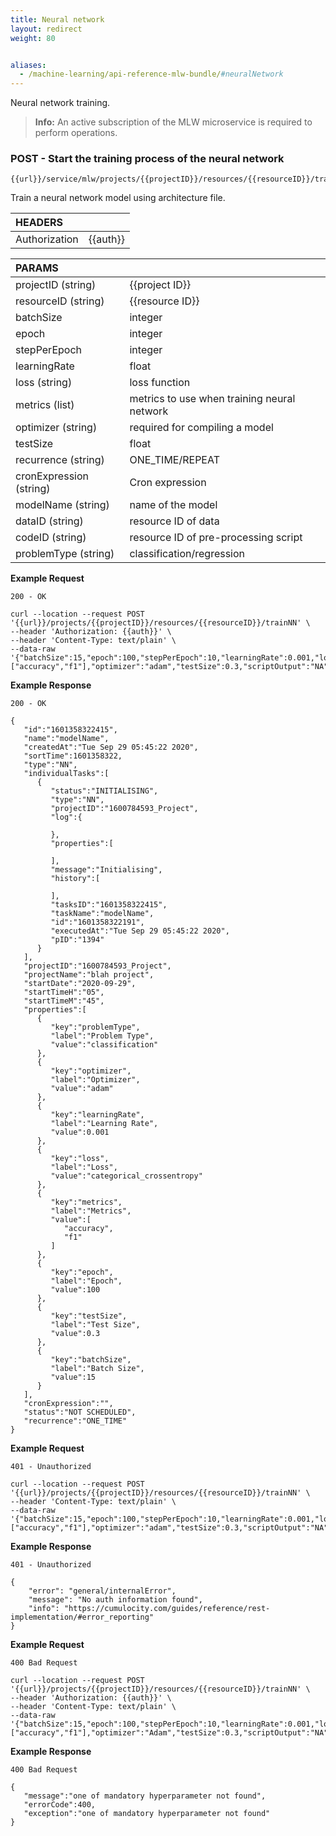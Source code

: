 ```yaml
---
title: Neural network
layout: redirect
weight: 80


aliases:
  - /machine-learning/api-reference-mlw-bundle/#neuralNetwork
---
```


Neural network training.

>**Info:** An active subscription of the MLW microservice is required to perform operations.

### POST - Start the training process of the neural network 

```
{{url}}/service/mlw/projects/{{projectID}}/resources/{{resourceID}}/trainNN
```

Train a neural network model using architecture file.

|HEADERS||
|:---|:---|
|Authorization|{{auth}}

|PARAMS||
|:---|:---|
|projectID (string)| {{project ID}}
|resourceID (string)| {{resource ID}}
|batchSize| integer
|epoch| integer
|stepPerEpoch| integer
|learningRate| float
|loss (string)| loss function
|metrics (list)| metrics to use when training neural network
|optimizer (string)| required for compiling a model
|testSize| float
|recurrence (string)| ONE_TIME/REPEAT
|cronExpression (string)| Cron expression
|modelName (string)| name of the model
|dataID (string)| resource ID of data
|codeID (string)| resource ID of pre-processing script
|problemType (string)| classification/regression

**Example Request**

```
200 - OK

curl --location --request POST '{{url}}/projects/{{projectID}}/resources/{{resourceID}}/trainNN' \
--header 'Authorization: {{auth}}' \
--header 'Content-Type: text/plain' \
--data-raw '{"batchSize":15,"epoch":100,"stepPerEpoch":10,"learningRate":0.001,"loss":"categorical_crossentropy","metrics":["accuracy","f1"],"optimizer":"adam","testSize":0.3,"scriptOutput":"NA","recurrence":"ONE_TIME","cronExpression":"","modelName":"modelName","dataID":"1601289034_0614_Resource","codeID":"1601282978_0253_Resource","problemType":"classification"}'

```

**Example Response**

```
200 - OK

{
   "id":"1601358322415",
   "name":"modelName",
   "createdAt":"Tue Sep 29 05:45:22 2020",
   "sortTime":1601358322,
   "type":"NN",
   "individualTasks":[
      {
         "status":"INITIALISING",
         "type":"NN",
         "projectID":"1600784593_Project",
         "log":{
            
         },
         "properties":[
            
         ],
         "message":"Initialising",
         "history":[
            
         ],
         "tasksID":"1601358322415",
         "taskName":"modelName",
         "id":"1601358322191",
         "executedAt":"Tue Sep 29 05:45:22 2020",
         "pID":"1394"
      }
   ],
   "projectID":"1600784593_Project",
   "projectName":"blah project",
   "startDate":"2020-09-29",
   "startTimeH":"05",
   "startTimeM":"45",
   "properties":[
      {
         "key":"problemType",
         "label":"Problem Type",
         "value":"classification"
      },
      {
         "key":"optimizer",
         "label":"Optimizer",
         "value":"adam"
      },
      {
         "key":"learningRate",
         "label":"Learning Rate",
         "value":0.001
      },
      {
         "key":"loss",
         "label":"Loss",
         "value":"categorical_crossentropy"
      },
      {
         "key":"metrics",
         "label":"Metrics",
         "value":[
            "accuracy",
            "f1"
         ]
      },
      {
         "key":"epoch",
         "label":"Epoch",
         "value":100
      },
      {
         "key":"testSize",
         "label":"Test Size",
         "value":0.3
      },
      {
         "key":"batchSize",
         "label":"Batch Size",
         "value":15
      }
   ],
   "cronExpression":"",
   "status":"NOT SCHEDULED",
   "recurrence":"ONE_TIME"
}
```

**Example Request**

```
401 - Unauthorized

curl --location --request POST '{{url}}/projects/{{projectID}}/resources/{{resourceID}}/trainNN' \
--header 'Content-Type: text/plain' \
--data-raw '{"batchSize":15,"epoch":100,"stepPerEpoch":10,"learningRate":0.001,"loss":"categorical_crossentropy","metrics":["accuracy","f1"],"optimizer":"adam","testSize":0.3,"scriptOutput":"NA","recurrence":"ONE_TIME","cronExpression":"","modelName":"someName","dataID":"1601289034_0614_Resource","codeID":"1601282978_0253_Resource","problemType":"classification"}'
```

**Example Response**

```
401 - Unauthorized

{
    "error": "general/internalError",
    "message": "No auth information found",
    "info": "https://cumulocity.com/guides/reference/rest-implementation/#error_reporting"
}
```

**Example Request**

```
400 Bad Request

curl --location --request POST '{{url}}/projects/{{projectID}}/resources/{{resourceID}}/trainNN' \
--header 'Authorization: {{auth}}' \
--header 'Content-Type: text/plain' \
--data-raw '{"batchSize":15,"epoch":100,"stepPerEpoch":10,"learningRate":0.001,"loss":"categorical_crossentropy","metrics":["accuracy","f1"],"optimizer":"Adam","testSize":0.3,"scriptOutput":"NA","recurrence":"ONE_TIME","cronExpression":"","modelName":"someName","dataID":"1600786268_0337_Resource"}'
```

**Example Response**

```
400 Bad Request

{
   "message":"one of mandatory hyperparameter not found",
   "errorCode":400,
   "exception":"one of mandatory hyperparameter not found"
}
```
